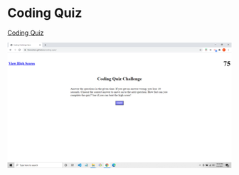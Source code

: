 # Coding Quiz

[Coding Quiz](https://fdwootton.github.io/coding-quiz/)

![image](./assets/images/coding-quiz-screenshot.png)
